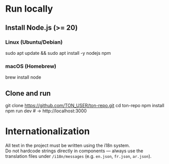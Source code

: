 # Run locally

## Install Node.js (>= 20)
### Linux (Ubuntu/Debian)
sudo apt update && sudo apt install -y nodejs npm
### macOS (Homebrew)
brew install node

## Clone and run
git clone https://github.com/TON_USER/ton-repo.git
cd ton-repo
npm install
npm run dev   # → http://localhost:3000




# Internationalization

All text in the project must be written using the i18n system.  
Do not hardcode strings directly in components — always use the translation files under `/i18n/messages` (e.g. `en.json`, `fr.json`, `ar.json`).